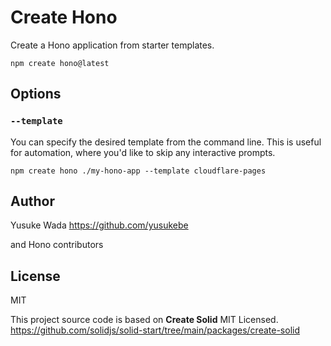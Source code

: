 # Create Hono

Create a Hono application from starter templates.

```
npm create hono@latest
```

## Options

### `--template`

You can specify the desired template from the command line. This is useful for automation, where you'd like to skip any interactive prompts.

```
npm create hono ./my-hono-app --template cloudflare-pages
```

## Author

Yusuke Wada <https://github.com/yusukebe>

and Hono contributors

## License

MIT

This project source code is based on **Create Solid** MIT Licensed.
<https://github.com/solidjs/solid-start/tree/main/packages/create-solid>

